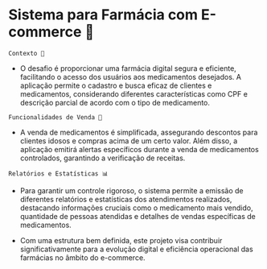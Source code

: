 # Sistema para Farmácia com E-commerce 🛒
  
`Contexto 💊`

 + O desafio é proporcionar uma farmácia digital segura e eficiente, facilitando o acesso dos usuários aos medicamentos desejados. A aplicação permite o cadastro e busca eficaz de clientes e medicamentos, considerando diferentes características como CPF e descrição parcial de acordo com o tipo de medicamento.

`Funcionalidades de Venda 🧾`

* A venda de medicamentos é simplificada, assegurando descontos para clientes idosos e compras acima de um certo valor. Além disso, a aplicação emitirá alertas específicos durante a venda de medicamentos controlados, garantindo a verificação de receitas.

`Relatórios e Estatísticas 📊`

* Para garantir um controle rigoroso, o sistema permite a emissão de diferentes relatórios e estatísticas dos atendimentos realizados, destacando informações cruciais como o medicamento mais vendido, quantidade de pessoas atendidas e detalhes de vendas específicas de medicamentos.

* Com uma estrutura bem definida, este projeto visa contribuir significativamente para a evolução digital e eficiência operacional das farmácias no âmbito do e-commerce.
